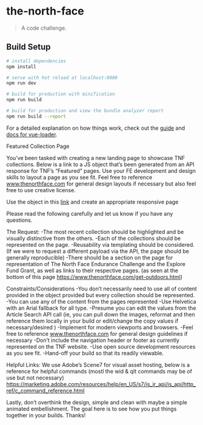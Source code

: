 # the-north-face

> A code challenge.

## Build Setup

``` bash
# install dependencies
npm install

# serve with hot reload at localhost:8080
npm run dev

# build for production with minification
npm run build

# build for production and view the bundle analyzer report
npm run build --report
```

For a detailed explanation on how things work, check out the [guide](http://vuejs-templates.github.io/webpack/) and [docs for vue-loader](http://vuejs.github.io/vue-loader).

Featured Collection Page

You’ve been tasked with creating a new landing page to showcase TNF collections.  Below is a link to a JS object that’s been generated from an API response for TNF’s “Featured” pages. Use your FE development and design skills to layout a page as you see fit. Feel free to reference www.thenorthface.com for general design layouts if necessary but also feel free to use creative license.

Use the object in this [link](https://bitbucket.org/bioradical/collections-page-project/src/3e0b073714e51318e824a5d5a5a410ad91f36f7d/main.js?at=master&fileviewer=file-view-default) and create an appropriate responsive page


Please read the following carefully and let us know if you have any questions.

The Request:
-The most recent collection should be highlighted and be visually distinctive from the others.
-Each of the collections should be represented on the page.
-Reusability via templating should be considered. (If we were to request a different payload via the API, the page should be generally reproducible)
-There should be a section on the page for representation of The North Face Endurance Challenge and the Explore Fund Grant, as well as links to their respective pages. (as seen at the bottom of this page https://www.thenorthface.com/get-outdoors.html)

Constraints/Considerations
-You don’t necessarily need to use all of content provided in the object provided but every collection should be represented.
-You can use any of the content from the pages represented
-Use Helvetica with an Arial fallback for all type.
-Presume you can edit the values from the Article Search API call
(ie, you can pull down the images, reformat and then reference them locally in your build or edit/change the copy values if necessary/desired  )
-Implement for modern viewports and browsers.
-Feel free to reference www.thenorthface.com for general design guidelines if necessary
-Don’t include the navigation header or footer as currently represented on the TNF website.
-Use open source development resources as you see fit.
-Hand-off your build so that its readily viewable.

Helpful Links:
We use Adobe’s Scene7 for visual asset hosting, below is a reference for helpful commands (mostl the wid & qlt commands may be of use but not necessary)
https://marketing.adobe.com/resources/help/en_US/s7/is_ir_api/is_api/http_ref/c_command_reference.html

Lastly, don’t overthink the design, simple and clean with maybe a simple animated embellishment. The goal here is to see how you put things together in your builds. Thanks!
